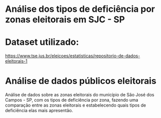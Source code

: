 # Análise dos tipos de deficiência por zonas eleitorais em SJC - SP
# Dataset utilizado:
https://www.tse.jus.br/eleicoes/estatisticas/repositorio-de-dados-eleitorais-1

# Análise de dados públicos eleitorais
 Análise de dados sobre as zonas eleitorais do município de São José dos Campos - SP, com os tipos de deficiência por zona, fazendo uma comparação entre as zonas eleitorais e estabelecendo quais tipos de deficiência elas mais apresentão.
